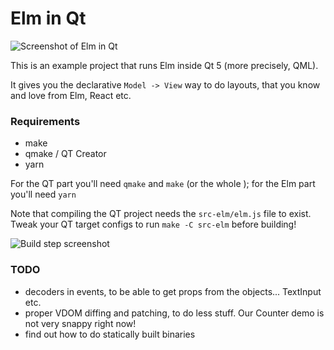 # Elm in Qt

![Screenshot of Elm in Qt](https://raw.githubusercontent.com/Janiczek/qt-elm-starter/master/doc/elm-in-qt.png)

This is an example project that runs Elm inside Qt 5 (more precisely, QML).

It gives you the declarative `Model -> View` way to do layouts, that you know
and love from Elm, React etc.

### Requirements

* make
* qmake / QT Creator
* yarn

For the QT part you'll need `qmake` and `make` (or the whole ); for the Elm part you'll need `yarn`

Note that compiling the QT project needs the `src-elm/elm.js` file to exist.
Tweak your QT target configs to run `make -C src-elm` before building!

![Build step screenshot](https://raw.githubusercontent.com/Janiczek/qt-elm-starter/master/doc/build-step.png)

### TODO

* decoders in events, to be able to get props from the objects... TextInput etc.
* proper VDOM diffing and patching, to do less stuff. Our Counter demo is not
  very snappy right now!
* find out how to do statically built binaries
